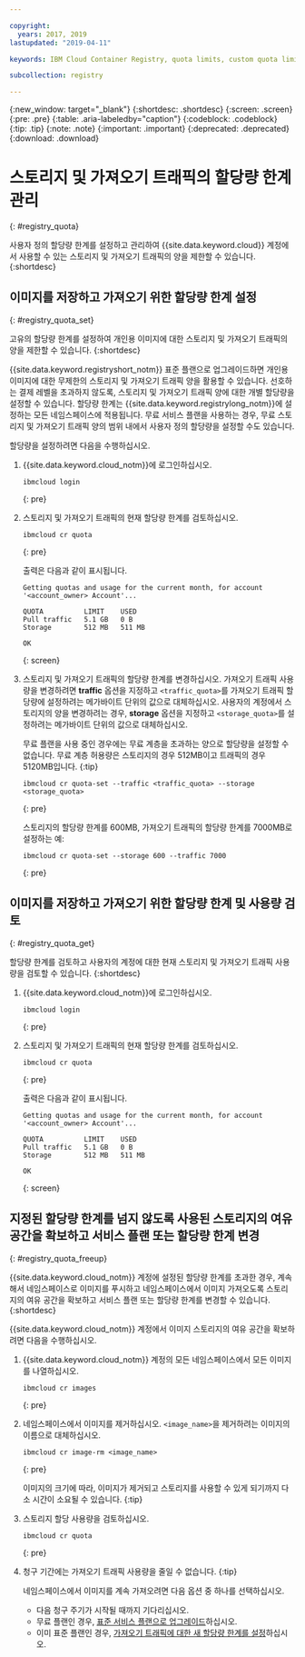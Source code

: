 ```yaml
---

copyright:
  years: 2017, 2019
lastupdated: "2019-04-11"

keywords: IBM Cloud Container Registry, quota limits, custom quota limits, pull traffic, quotas, storage,

subcollection: registry

---
```


{:new_window: target="_blank"}
{:shortdesc: .shortdesc}
{:screen: .screen}
{:pre: .pre}
{:table: .aria-labeledby="caption"}
{:codeblock: .codeblock}
{:tip: .tip}
{:note: .note}
{:important: .important}
{:deprecated: .deprecated}
{:download: .download}

# 스토리지 및 가져오기 트래픽의 할당량 한계 관리
{: #registry_quota}

사용자 정의 할당량 한계를 설정하고 관리하여 {{site.data.keyword.cloud}} 계정에서 사용할 수 있는 스토리지 및 가져오기 트래픽의 양을 제한할 수 있습니다.
{:shortdesc}

## 이미지를 저장하고 가져오기 위한 할당량 한계 설정
{: #registry_quota_set}

고유의 할당량 한계를 설정하여 개인용 이미지에 대한 스토리지 및 가져오기 트래픽의 양을 제한할 수 있습니다.
{:shortdesc}

{{site.data.keyword.registryshort_notm}}
표준 플랜으로 업그레이드하면 개인용 이미지에 대한 무제한의 스토리지 및 가져오기 트래픽 양을 활용할 수 있습니다. 선호하는 결제 레벨을 초과하지 않도록, 스토리지 및 가져오기 트래픽 양에 대한 개별 할당량을 설정할 수 있습니다. 할당량 한계는
{{site.data.keyword.registrylong_notm}}에 설정하는 모든 네임스페이스에 적용됩니다. 무료 서비스 플랜을
사용하는 경우, 무료 스토리지 및 가져오기 트래픽 양의 범위 내에서 사용자 정의 할당량을 설정할 수도 있습니다.

할당량을 설정하려면 다음을 수행하십시오.

1. {{site.data.keyword.cloud_notm}}에 로그인하십시오.

    ```
    ibmcloud login
    ```
    {: pre}

2. 스토리지 및 가져오기 트래픽의 현재 할당량 한계를 검토하십시오.

    ```
    ibmcloud cr quota
    ```
    {: pre}

    출력은
다음과 같이 표시됩니다.

    ```
    Getting quotas and usage for the current month, for account '<account_owner> Account'...

    QUOTA          LIMIT    USED   
    Pull traffic   5.1 GB   0 B   
    Storage        512 MB   511 MB

    OK
    ```
    {: screen}

3. 스토리지 및 가져오기 트래픽의 할당량 한계를 변경하십시오. 가져오기 트래픽 사용량을 변경하려면 **traffic** 옵션을 지정하고 `<traffic_quota>`를 가져오기 트래픽 할당량에 설정하려는 메가바이트 단위의 값으로 대체하십시오. 사용자의 계정에서 스토리지의 양을 변경하려는 경우, **storage** 옵션을 지정하고 `<storage_quota>`를 설정하려는 메가바이트 단위의 값으로 대체하십시오.

    무료 플랜을 사용 중인 경우에는 무료 계층을 초과하는 양으로 할당량을 설정할 수 없습니다. 무료 계층 허용량은 스토리지의 경우 512MB이고 트래픽의 경우 5120MB입니다.
    {:tip}

    ```
    ibmcloud cr quota-set --traffic <traffic_quota> --storage <storage_quota>
    ```
    {: pre}

    스토리지의 할당량 한계를 600MB, 가져오기 트래픽의 할당량 한계를 7000MB로 설정하는 예:

    ```
    ibmcloud cr quota-set --storage 600 --traffic 7000
    ```
    {: pre}

## 이미지를 저장하고 가져오기 위한 할당량 한계 및 사용량 검토
{: #registry_quota_get}

할당량 한계를 검토하고 사용자의 계정에 대한 현재 스토리지 및 가져오기 트래픽 사용량을 검토할 수 있습니다.
{:shortdesc}

1. {{site.data.keyword.cloud_notm}}에 로그인하십시오.

    ```
    ibmcloud login
    ```
    {: pre}

2. 스토리지 및 가져오기 트래픽의 현재 할당량 한계를 검토하십시오.

    ```
    ibmcloud cr quota
    ```
    {: pre}

    출력은
다음과 같이 표시됩니다.

    ```
    Getting quotas and usage for the current month, for account '<account_owner> Account'...

    QUOTA          LIMIT    USED   
    Pull traffic   5.1 GB   0 B   
    Storage        512 MB   511 MB

    OK
    ```
    {: screen}

## 지정된 할당량 한계를 넘지 않도록 사용된 스토리지의 여유 공간을 확보하고 서비스 플랜 또는 할당량 한계 변경
{: #registry_quota_freeup}

{{site.data.keyword.cloud_notm}} 계정에 설정된 할당량 한계를 초과한 경우, 계속해서 네임스페이스로 이미지를 푸시하고 네임스페이스에서 이미지 가져오도록 스토리지의 여유 공간을 확보하고 서비스 플랜 또는 할당량 한계를 변경할 수 있습니다.
{:shortdesc}

{{site.data.keyword.cloud_notm}} 계정에서 이미지 스토리지의 여유 공간을 확보하려면 다음을 수행하십시오.

1. {{site.data.keyword.cloud_notm}} 계정의 모든 네임스페이스에서 모든 이미지를 나열하십시오.

    ```
    ibmcloud cr images
    ```
    {: pre}

2. 네임스페이스에서 이미지를 제거하십시오. `<image_name>`을 제거하려는 이미지의 이름으로 대체하십시오.

    ```
    ibmcloud cr image-rm <image_name>
    ```
    {: pre}

    이미지의 크기에 따라, 이미지가 제거되고 스토리지를 사용할 수 있게 되기까지 다소 시간이 소요될 수 있습니다.
    {:tip}

3. 스토리지 할당 사용량을 검토하십시오.

    ```
    ibmcloud cr quota
    ```
    {: pre}

4. 청구 기간에는 가져오기 트래픽 사용량을 줄일 수 없습니다.
   {:tip}

    네임스페이스에서 이미지를 계속 가져오려면 다음 옵션 중 하나를 선택하십시오.

    - 다음 청구 주기가 시작될 때까지 기다리십시오.
    - 무료 플랜인 경우, [표준 서비스 플랜으로 업그레이드](/docs/services/Registry?topic=registry-registry_overview#registry_plan_upgrade)하십시오.
    - 이미 표준 플랜인 경우, [가져오기 트래픽에 대한 새 할당량 한계를 설정](#registry_quota_set)하십시오.
